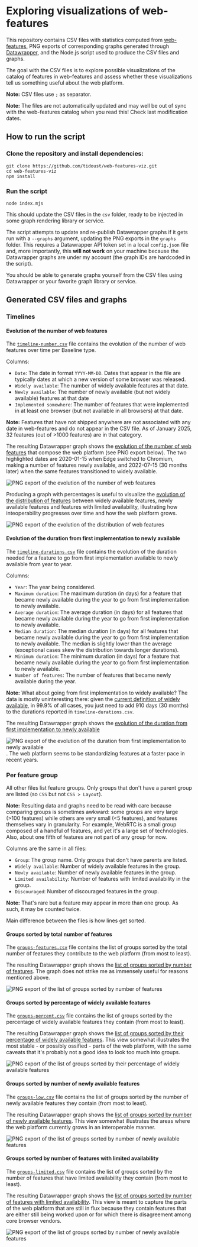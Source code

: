 # Exploring visualizations of web-features

This repository contains CSV files with statistics computed from [web-features](https://github.com/web-platform-dx/web-features), PNG exports of corresponding graphs generated through [Datawrapper](https://www.datawrapper.de/), and the Node.js script used to produce the CSV files and graphs.

The goal with the CSV files is to explore possible visualizations of the catalog of features in web-features and assess whether these visualizations tell us something useful about the web platform.

**Note:** CSV files use `;` as separator.

**Note:** The files are not automatically updated and may well be out of sync with the web-features catalog when you read this! Check last modification dates.


## How to run the script

### Clone the repository and install dependencies:

```
git clone https://github.com/tidoust/web-features-viz.git
cd web-features-viz
npm install
```

### Run the script

```
node index.mjs
```

This should update the CSV files in the `csv` folder, ready to be injected in some graph rendering library or service.

The script attempts to update and re-publish Datawrapper graphs if it gets run with a `--graphs` argument, updating the PNG exports in the `graphs` folder. This requires a Datawrapper API token set in a local `config.json` file and, more importantly, this **will not work** on your machine because the Datawrapper graphs are under my account (the graph IDs are hardcoded in the script).

You should be able to generate graphs yourself from the CSV files using Datawrapper or your favorite graph library or service.

## Generated CSV files and graphs

### Timelines

#### Evolution of the number of web features

The [`timeline-number.csv`](csv/timeline-number.csv) file contains the evolution of the number of web features over time per Baseline type.

Columns:
- `Date`: The date in format `YYYY-MM-DD`. Dates that appear in the file are typically dates at which a new version of some browser was released.
- `Widely available`: The number of widely available features at that date.
- `Newly available`: The number of newly available (but not widely available) features at that date
- `Implemented somewhere`: The number of features that were implemented in at least one browser (but not available in all browsers) at that date.

**Note:** Features that have not shipped anywhere are not associated with any date in web-features and do not appear in the CSV file. As of January 2025, 32 features (out of >1000 features) are in that category.

The resulting Datawrapper graph shows the [evolution of the number of web features](https://datawrapper.dwcdn.net/iIjGw/1/) that compose the web platform (see PNG export below). The two highlighted dates are 2020-01-15 when Edge switched to Chromium, making a number of features newly available, and 2022-07-15 (30 months later) when the same features transitioned to widely available.

![PNG export of the evolution of the number of web features](graphs/timeline-number.png)

Producing a graph with percentages is useful to visualize the [evolution of the distribution of features](https://datawrapper.dwcdn.net/8UXj2/2/) between widely available features, newly available features and features with limited availability, illustrating how inteoperability progresses over time and how the web platform grows.

![PNG export of the evolution of the distribution of web features](graphs/timeline-percent.png) 

#### Evolution of the duration from first implementation to newly available

The [`timeline-durations.csv`](csv/timeline-durations.csv) file contains the evolution of the duration needed for a feature to go from first implementation available to newly available from year to year.

Columns:
- `Year`: The year being considered.
- `Maximum duration`: The maximum duration (in days) for a feature that became newly available during the year to go from first implementation to newly available.
- `Average duration`: The average duration (in days) for all features that became newly available during the year to go from first implementation to newly available.
- `Median duration`: The median duration (in days) for all features that became newly available during the year to go from first implementation to newly available. The median is slightly lower than the average (exceptional cases skew the distribution towards longer durations).
- `Minimum duration`: The minimum duration (in days) for a feature that became newly available during the year to go from first implementation to newly available.
- `Number of features`: The number of features that became newly available during the year.

**Note:** What about going from first implementation to widely available? The data is mostly uninteresting there: given the [current definition of widely available](https://github.com/web-platform-dx/web-features/blob/main/docs/baseline.md#wider-support-high-status), in 99.9% of all cases, you just need to add 910 days (30 months) to the durations reported in `timeline-durations.csv`.

The resulting Datawrapper graph shows the [evolution of the duration from first implementation to newly available](https://datawrapper.dwcdn.net/NSz5R/2/)

![PNG export of the evolution of the duration from first implementation to newly available](graphs/timeline-durations.png). The web platform seems to be standardizing features at a faster pace in recent years.

### Per feature group

All other files list feature groups. Only groups that don't have a parent group are listed (so `CSS` but not `CSS > Layout`).

**Note:** Resulting data and graphs need to be read with care because comparing groups is sometimes awkward: some groups are very large (>100 features) while others are very small (<5 features), and features themselves vary in granularity. For example, WebRTC is a small group composed of a handful of features, and yet it's a large set of technologies. Also, about one fifth of features are not part of any group for now.

Columns are the same in all files:
- `Group`: The group name. Only groups that don't have parents are listed.
- `Widely available`: Number of widely available features in the group.
- `Newly available`: Number of newly available features in the group.
- `Limited availability`: Number of features with limited availability in the group.
- `Discouraged`: Number of discouraged features in the group.

**Note:** That's rare but a feature may appear in more than one group. As such, it may be counted twice.

Main difference between the files is how lines get sorted.

#### Groups sorted by total number of features

The [`groups-features.csv`](csv/groups-features.csv) file contains the list of groups sorted by the total number of features they contribute to the web platform (from most to least).

The resulting Datawrapper graph shows the [list of groups sorted by number of features](https://datawrapper.dwcdn.net/JRT5t/2/). The graph does not strike me as immensely useful for reasons mentioned above.

![PNG export of the list of groups sorted by number of features](graphs/groups-features.png)

#### Groups sorted by percentage of widely available features

The [`groups-percent.csv`](csv/groups-percent.csv) file contains the list of groups sorted by the percentage of widely available features they contain (from most to least).

The resulting Datawrapper graph shows the [list of groups sorted by their percentage of widely available features](https://datawrapper.dwcdn.net/IPoM6/2/). This view somewhat illustrates the most stable - or possibly ossified - parts of the web platform, with the same caveats that it's probably not a good idea to look too much into groups.

![PNG export of the list of groups sorted by their percentage of widely available features](graphs/groups-percent.png)

#### Groups sorted by number of newly available features

The [`groups-low.csv`](csv/groups-low.csv) file contains the list of groups sorted by the number of newly available features they contain (from most to least).

The resulting Datawrapper graph shows the [list of groups sorted by number of newly available features](https://datawrapper.dwcdn.net/vTw7q/2/). This view somewhat illustrates the areas where the web platform currently grows in an interoperable manner.

![PNG export of the list of groups sorted by number of newly available features](graphs/groups-low.png)

#### Groups sorted by number of features with limited availability

The [`groups-limited.csv`](csv/groups-limited.csv) file contains the list of groups sorted by the number of features that have limited availability they contain (from most to least).

The resulting Datawrapper graph shows the [list of groups sorted by number of features with limited availability](https://datawrapper.dwcdn.net/O00YF/2/). This view is meant to capture the parts of the web platform that are still in flux because they contain features that are either still being worked upon or for which there is disagreement among core browser vendors.

![PNG export of the list of groups sorted by number of newly available features](graphs/groups-limited.png)

